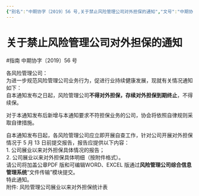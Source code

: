 ```yaml
---
{"‌‌‌‌别名":"中期协字〔2019〕56 号,关于禁止风险管理公司对外担保的通知","‌‌‌‌文号":"中期协字〔2019〕56 号","‌‌‌‌‌‌‌‌发布时间":"2019.05.09","发布机构":"中期协","效力":"有效","领域":"场外衍生品, 风险子","dg-publish":true,"created":"2023-08-11T21:26","updated":"2023-10-18T00:19","permalink":"/a///20190509-2019-56/20190509-2019-56/","dgPassFrontmatter":true}
---
```


# 关于禁止风险管理公司对外担保的通知  
#指南
中期协字〔2019〕56 号  

各风险管理公司：  
为进一步规范风险管理公司业务行为，促进行业持续健康发展，现就有关情况通知如下：  
自本通知发布之日起，风险管理公司**不得对外担保，存续对外担保到期终止**，不得续保。  

对于本通知发布后新增与本通知要求不符担保业务的公司，协会将依照自律规则采取自律措施。  

自本通知发布日起，各风险管理公司应立即开展自查工作，针对公司开展对外担保情况于 5 月 13 日前提交报告，报告应提供以下内容：  
1. 公司展业以来对外担保具体情况的报告；  
2. 公司展业以来对外担保具体明细（按附件格式）。  
请公司将加盖公章PDF 版和可编辑WORD、EXCEL 版通过**风险管理公司综合信息管理系统**“文件传输”模块提交。  
特此通知。  
附件: 风险管理公司展业以来对外担保统计表